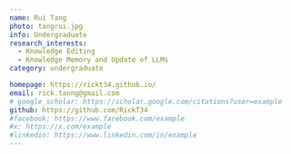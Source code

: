 ```yaml
---
name: Rui Tang
photo: tangrui.jpg
info: Undergraduate
research_interests:
  - Knowledge Editing
  - Knowledge Memory and Update of LLMs
category: undergraduate

homepage: https://rickt34.github.io/
email: rick.tanng@gmail.com
# google_scholar: https://scholar.google.com/citations?user=example
github: https://github.com/RickT34
#facebook: https://www.facebook.com/example
#x: https://x.com/example
#linkedin: https://www.linkedin.com/in/example
---
```


